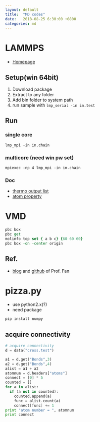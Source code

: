 ```yaml
---
layout: default
title:  "MD codes"
date:   2018-08-25 6:30:00 +0800
categories: md
---
```


# LAMMPS

- [Homepage](http://lammps.sandia.gov/index.html)

## Setup(win 64bit)

1. Download package
1. Extract to any folder
1. Add bin folder to system path
1. run sample with `lmp_serial -in in.test`

## Run

### single core

`lmp_mpi -in in.chain`

### multicore (need win pw set)

`mpiexec -np 4 lmp_mpi -in in.chain`

### Doc
- [thermo output list](https://lammps.sandia.gov/doc/thermo_style.html)
- [atom property](https://lammps.sandia.gov/doc/compute_property_atom.html)

# VMD

```tcl
pbc box
pbc get
molinfo top set { a b c} {60 60 60}
pbc box -on -center origin
```

## Ref.

- [blog](http://blog.sciencenet.cn/home.php?mod=space&uid=3102863) and [github](https://github.com/brucefan1983) of Prof. Fan

# pizza.py
- use python2.x(?)
- need package
```python
pip install numpy
```

## acquire connectivity
```python
# acquire connectivity
d = data("cross.test")

a1 = d.get("Bonds",3)
a2 = d.get("Bonds",4)
alist = a1 + a2
atomnum = d.headers["atoms"]
connect = [0] * 5
counted = []
for a in alist:
  if (a not in counted):
    counted.append(a)
    func = alist.count(a)
    connect[func] += 1
print "atom number = ", atomnum
print connect
```